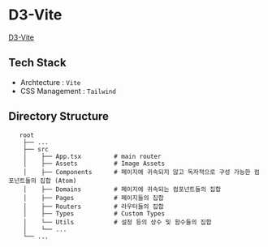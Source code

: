 # D3-Vite

[D3-Vite]()

## Tech Stack

- Archtecture : `Vite`
- CSS Management : `Tailwind`

## Directory Structure

```
   root
    ├── ...
    ├── src
    │    ├── App.tsx         # main router
    │    ├── Assets          # Image Assets
    │    ├── Components      # 페이지에 귀속되지 않고 독자적으로 구성 가능한 컴포넌트들의 집합 (Atom)
    │    ├── Domains         # 페이지에 귀속되는 컴포넌트들의 집합
    │    ├── Pages           # 페이지들의 집합
    │    ├── Routers         # 라우터들의 집합
    │    ├── Types           # Custom Types
    │    └── Utils           # 설정 등의 상수 및 함수들의 집합
    │    └── ...
    └── ...
```